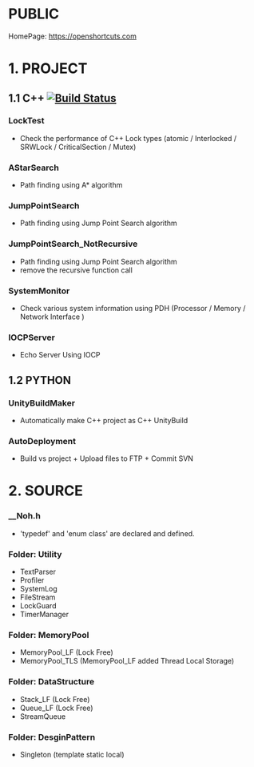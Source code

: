 # PUBLIC
HomePage: https://openshortcuts.com

# 1. PROJECT
## 1.1 C++ [![Build Status](https://travis-ci.org/Nohhhhhh/PUBLIC.svg?branch=master)](https://travis-ci.org/Nohhhhhh/PUBLIC.svg?branch=master)

### LockTest 
* Check the performance of C++ Lock types (atomic / Interlocked / SRWLock / CriticalSection / Mutex)

### AStarSearch
* Path finding using A* algorithm

### JumpPointSearch
* Path finding using Jump Point Search algorithm

### JumpPointSearch_NotRecursive
* Path finding using Jump Point Search algorithm
* remove the recursive function call

### SystemMonitor
* Check various system information using PDH (Processor / Memory / Network Interface )

### IOCPServer
* Echo Server Using IOCP

## 1.2 PYTHON 
### UnityBuildMaker
* Automatically make C++ project as C++ UnityBuild

### AutoDeployment
* Build vs project + Upload files to FTP + Commit SVN

# 2. SOURCE
### __Noh.h 
* 'typedef' and 'enum class' are declared and defined.

### Folder: Utility
* TextParser
* Profiler
* SystemLog
* FileStream
* LockGuard
* TimerManager

### Folder: MemoryPool
* MemoryPool_LF (Lock Free)
* MemoryPool_TLS (MemoryPool_LF added Thread Local Storage)

### Folder: DataStructure
* Stack_LF (Lock Free)
* Queue_LF (Lock Free)
* StreamQueue

### Folder: DesginPattern
* Singleton (template static local)
